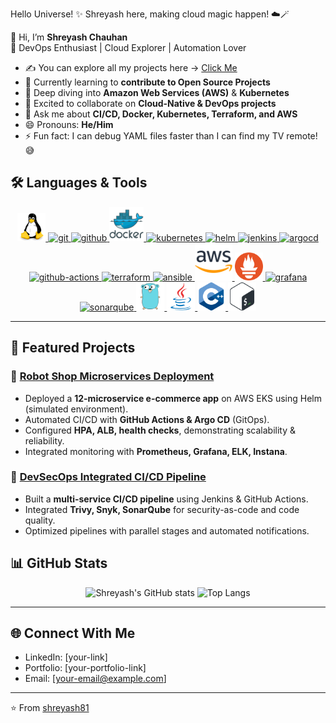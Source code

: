Hello Universe! ✨ Shreyash here, making cloud magic happen! ☁️🪄

👋 Hi, I’m **Shreyash Chauhan**  
🚀 DevOps Enthusiast | Cloud Explorer | Automation Lover  

- ✍ You can explore all my projects here → [Click Me](https://github.com/shreyash81?tab=repositories)  
- 🔭 Currently learning to **contribute to Open Source Projects**  
- 🌱 Deep diving into **Amazon Web Services (AWS)** & **Kubernetes**  
- 👯 Excited to collaborate on **Cloud-Native & DevOps projects**  
- 💬 Ask me about **CI/CD, Docker, Kubernetes, Terraform, and AWS**  
- 😄 Pronouns: **He/Him**  
- ⚡ Fun fact: I can debug YAML files faster than I can find my TV remote! 😅  



## 🛠️ Languages & Tools

<p align="center">  
  <!-- OS & Basics -->
  <a href="https://www.linux.org/" target="_blank" rel="noreferrer"> 
    <img src="https://raw.githubusercontent.com/devicons/devicon/master/icons/linux/linux-original.svg" alt="linux" width="45" height="45"/> 
  </a> 
  <a href="https://git-scm.com/" target="_blank" rel="noreferrer"> 
    <img src="https://www.vectorlogo.zone/logos/git-scm/git-scm-icon.svg" alt="git" width="45" height="45"/> 
  </a> 
  <a href="https://github.com/" target="_blank" rel="noreferrer"> 
    <img src="https://github.githubassets.com/images/modules/logos_page/GitHub-Mark.png" alt="github" width="45" height="45"/> 
  </a>   

  <!-- Containers & Orchestration -->
  <a href="https://www.docker.com/" target="_blank" rel="noreferrer"> 
    <img src="https://raw.githubusercontent.com/devicons/devicon/master/icons/docker/docker-original-wordmark.svg" alt="docker" width="55" height="55"/> 
  </a> 
  <a href="https://kubernetes.io/" target="_blank" rel="noreferrer"> 
    <img src="https://www.vectorlogo.zone/logos/kubernetes/kubernetes-icon.svg" alt="kubernetes" width="50" height="50"/> 
  </a> 
  <a href="https://helm.sh/" target="_blank" rel="noreferrer"> 
    <img src="https://helm.sh/img/helm.svg" alt="helm" width="50" height="50"/> 
  </a> 

  <!-- CI/CD -->
  <a href="https://www.jenkins.io/" target="_blank" rel="noreferrer"> 
    <img src="https://www.vectorlogo.zone/logos/jenkins/jenkins-icon.svg" alt="jenkins" width="45" height="45"/> 
  </a> 
  <a href="https://argo-cd.readthedocs.io/" target="_blank" rel="noreferrer"> 
    <img src="https://argo-cd.readthedocs.io/en/stable/assets/argo.png" alt="argocd" width="50" height="50"/> 
  </a> 
  <a href="https://docs.github.com/en/actions" target="_blank" rel="noreferrer"> 
    <img src="https://avatars.githubusercontent.com/u/44036562?s=200&v=4" alt="github-actions" width="45" height="45"/> 
  </a>

  <!-- Infra as Code -->
  <a href="https://www.terraform.io/" target="_blank" rel="noreferrer"> 
    <img src="https://www.vectorlogo.zone/logos/terraformio/terraformio-icon.svg" alt="terraform" width="45" height="45"/> 
  </a>
  <a href="https://www.ansible.com/" target="_blank" rel="noreferrer"> 
    <img src="https://www.vectorlogo.zone/logos/ansible/ansible-icon.svg" alt="ansible" width="45" height="45"/> 
  </a> 

  <!-- Cloud -->
  <a href="https://aws.amazon.com/" target="_blank" rel="noreferrer"> 
    <img src="https://raw.githubusercontent.com/devicons/devicon/master/icons/amazonwebservices/amazonwebservices-original-wordmark.svg" alt="aws" width="60" height="60"/> 
  </a> 

  <!-- Monitoring & Security -->
  <a href="https://prometheus.io/" target="_blank" rel="noreferrer"> 
    <img src="https://raw.githubusercontent.com/devicons/devicon/master/icons/prometheus/prometheus-original.svg" alt="prometheus" width="45" height="45"/> 
  </a>
  <a href="https://grafana.com/" target="_blank" rel="noreferrer"> 
    <img src="https://www.vectorlogo.zone/logos/grafana/grafana-icon.svg" alt="grafana" width="45" height="45"/> 
  </a>
  <a href="https://sonarqube.org/" target="_blank" rel="noreferrer"> 
    <img src="https://cdn.worldvectorlogo.com/logos/sonarqube.svg" alt="sonarqube" width="45" height="45"/> 
  </a>

  <!-- Programming -->
  <a href="https://golang.org/" target="_blank" rel="noreferrer"> 
    <img src="https://raw.githubusercontent.com/devicons/devicon/master/icons/go/go-original.svg" alt="go" width="45" height="45"/> 
  </a>
  <a href="https://www.java.com/" target="_blank" rel="noreferrer"> 
    <img src="https://raw.githubusercontent.com/devicons/devicon/master/icons/java/java-original.svg" alt="java" width="45" height="45"/> 
  </a>
  <a href="https://isocpp.org/" target="_blank" rel="noreferrer"> 
    <img src="https://raw.githubusercontent.com/devicons/devicon/master/icons/cplusplus/cplusplus-original.svg" alt="cplusplus" width="45" height="45"/> 
  </a>
  <a href="https://www.gnu.org/software/bash/" target="_blank" rel="noreferrer"> 
    <img src="https://raw.githubusercontent.com/devicons/devicon/master/icons/bash/bash-original.svg" alt="bash" width="45" height="45"/> 
  </a>
</p>

---

## 📌 Featured Projects

### 🔹 [Robot Shop Microservices Deployment](https://github.com/shreyash81/robot-shop)  
- Deployed a **12-microservice e-commerce app** on AWS EKS using Helm (simulated environment).  
- Automated CI/CD with **GitHub Actions & Argo CD** (GitOps).  
- Configured **HPA, ALB, health checks**, demonstrating scalability & reliability.  
- Integrated monitoring with **Prometheus, Grafana, ELK, Instana**.  

### 🔹 [DevSecOps Integrated CI/CD Pipeline](https://github.com/shreyash81/devsecops-pipeline)  
- Built a **multi-service CI/CD pipeline** using Jenkins & GitHub Actions.  
- Integrated **Trivy, Snyk, SonarQube** for security-as-code and code quality.  
- Optimized pipelines with parallel stages and automated notifications.



## 📊 GitHub Stats

<p align="center">
  <img src="https://github-readme-stats.vercel.app/api?username=shreyash81&show_icons=true&theme=radical" alt="Shreyash's GitHub stats" height="160"/>
  <img src="https://github-readme-stats.vercel.app/api/top-langs/?username=shreyash81&layout=compact&theme=radical" alt="Top Langs" height="160"/>
</p>

---

## 🌐 Connect With Me

- LinkedIn: [your-link]  
- Portfolio: [your-portfolio-link]  
- Email: [your-email@example.com]

---

⭐ From [shreyash81](https://github.com/shreyash81)
